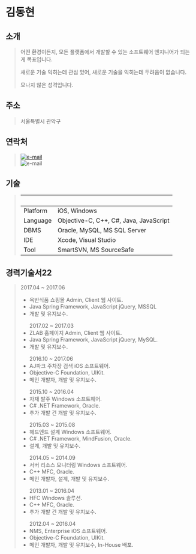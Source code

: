 # 김동현

## 소개
><p>어떤 환경이든지, 모든 플랫폼에서 개발할 수 있는 소프트웨어 엔지니어가 되는 게 목표입니다.</p>
><p>새로운 기술 익히는데 관심 있어, 새로운 기술을 익히는데 두려움이 없습니다.</p>
><p>모나지 않은 성격입니다.</p>

## 주소
>서울특별시 관악구

## 연락처
>[![e-mail](https://img.shields.io/badge/email-eastsunshinee@gmail.com-blue.svg)](mailto:yo@yevgnenll.me)<br />
>![e-mail](https://img.shields.io/badge/phone-010--4788--1327-blue.svg)

## 기술
>|  |  |
>| ------------- | ------------- |
>| Platform  | iOS, Windows |
>| Language  | Objective-C, C++, C#, Java, JavaScript |
>| DBMS | Oracle, MySQL, MS SQL Server |
>| IDE | Xcode, Visual Studio |
>| Tool | SmartSVN, MS SourceSafe |

## 경력기술서22
>2017.04 ~ 2017.06
>- 옥반식품 쇼핑몰 Admin, Client 웹 사이트.
>- Java Spring Framework, JavaScript jQuery, MSSQL
>- 개발 및 유지보수.<p></p>
>2017.02 ~ 2017.03
>- ZLAB 홈페이지 Admin, Client 웹 사이트.
>- Java Spring Framework, JavaScript jQuery, MySQL.
>- 개발 및 유지보수.<p></p>
>2016.10 ~ 2017.06
>- AJ파크 주차장 검색 iOS 소프트웨어.
>- Objective-C Foundation, UIKit.
>- 메인 개발자, 개발 및 유지보수.<p></p>
>2015.10 ~ 2016.04
>- 자재 발주 Windows 소프트웨어.
>- C# .NET Framework, Oracle.
>- 추가 개발 건 개발 및 유지보수.<p></p>
>2015.03 ~ 2015.08
>- 헤드엔드 설계 Windows 소프트웨어. 
>- C# .NET Framework, MindFusion, Oracle.
>- 설계, 개발 및 유지보수.<p></p>
>2014.05 ~ 2014.09
>- 서버 리소스 모니터링 Windows 소프트웨어.
>- C++ MFC, Oracle.
>- 메인 개발자, 설계, 개발 및 유지보수.<p></p>
>2013.01 ~ 2016.04
>- HFC Windows 솔루션. 
>- C++ MFC, Oracle.
>- 추가 개발 건 개발 및 유지보수.<p></p>
>2012.04 ~ 2016.04
>- NMS, Enterprise iOS 소프트웨어.
>- Objective-C Foundation, UIKit.
>- 메인 개발자, 개발 및 유지보수, In-House 배포.
<p></p>
